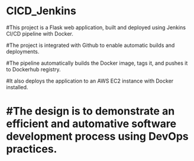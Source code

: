 # CICD_Jenkins

#This project is a Flask web application, built and deployed using Jenkins CI/CD pipeline with Docker.

#The project is integrated with Github to enable automatic builds and deployments.

#The pipeline automatically builds the Docker image, tags it, and pushes it to Dockerhub registry.

#It also deploys the application to an AWS EC2 instance with Docker installed.

#The design is to demonstrate an efficient and automative software development process using DevOps practices.
=======


